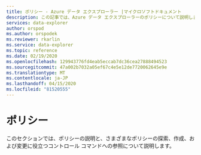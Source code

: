 ```yaml
---
title: ポリシー - Azure データ エクスプローラー |マイクロソフトドキュメント
description: この記事では、Azure データ エクスプローラーのポリシーについて説明します。
services: data-explorer
author: orspod
ms.author: orspodek
ms.reviewer: rkarlin
ms.service: data-explorer
ms.topic: reference
ms.date: 02/19/2020
ms.openlocfilehash: 129943776fd4eab5eccab7dc36cea27888494523
ms.sourcegitcommit: 47a002b7032a05ef67c4e5e12de7720062645e9e
ms.translationtype: MT
ms.contentlocale: ja-JP
ms.lasthandoff: 04/15/2020
ms.locfileid: "81520555"
---
```

# <a name="policies"></a>ポリシー

このセクションでは、ポリシーの説明と、さまざまなポリシーの探索、作成、および変更に役立つコントロール コマンドへの参照について説明します。
